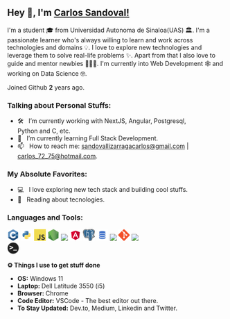 ## Hey 👋, I'm [Carlos Sandoval!](https://github.com/Carlos7275/)



I'm a student 🎓 from Universidad Autonoma de Sinaloa(UAS) 🏛. I'm a passionate learner who's always willing to learn and work across technologies and domains 💡. I love to explore new technologies and leverage them to solve real-life problems ✨. Apart from that I also love to guide and mentor newbies 👨🏻‍💻. I'm currently into Web Development 🕸️ and working on Data Science 🤓.

Joined Github **2** years ago.


### Talking about Personal Stuffs:

- 🛠 &nbsp; I’m currently working with NextJS, Angular, Postgresql, <br /> Python and C, etc.
- 🚀 &nbsp; I’m currently learning Full Stack Development.
- 📫 &nbsp; How to reach me: sandovallizarragacarlos@gmail.com | carlos_72_75@hotmail.com.

### My Absolute Favorites:

- 💻 &nbsp; I love exploring new tech stack and building cool stuffs.
- 📰 &nbsp; Reading about tecnologies.

### Languages and Tools:

<code><img height="27" src="https://raw.githubusercontent.com/github/explore/80688e429a7d4ef2fca1e82350fe8e3517d3494d/topics/cpp/cpp.png" alt="cpp"></code>
<code><img height="27" src="https://raw.githubusercontent.com/github/explore/80688e429a7d4ef2fca1e82350fe8e3517d3494d/topics/python/python.png" alt="python"></code>
<code><img height="27" src="https://raw.githubusercontent.com/github/explore/80688e429a7d4ef2fca1e82350fe8e3517d3494d/topics/javascript/javascript.png" alt="javascript"></code>
<code><img height="27" src="https://raw.githubusercontent.com/github/explore/80688e429a7d4ef2fca1e82350fe8e3517d3494d/topics/nodejs/nodejs.png" alt="nodejs"></code>
<code><img height="27" src="https://cdn.jsdelivr.net/gh/devicons/devicon/icons/csharp/csharp-original.svg" /></code>
<code><img height="27" src="https://raw.githubusercontent.com/github/explore/80688e429a7d4ef2fca1e82350fe8e3517d3494d/topics/angular/angular.png" alt="angular"></code>
<code><img height="27" src="https://raw.githubusercontent.com/github/explore/80688e429a7d4ef2fca1e82350fe8e3517d3494d/topics/postgresql/postgresql.png" alt="postgresql"></code>
<code><img height="27" src="https://raw.githubusercontent.com/github/explore/80688e429a7d4ef2fca1e82350fe8e3517d3494d/topics/sql/sql.png" alt="sql"></code>
<code><img height="27" src="https://cdn.jsdelivr.net/gh/devicons/devicon/icons/php/php-original.svg" /></code>
<code><img height="27" src="https://raw.githubusercontent.com/devicons/devicon/master/icons/git/git-original.svg" alt="git"></code>
<code><img height="27" src="https://cdn.jsdelivr.net/gh/devicons/devicon/icons/haskell/haskell-original.svg" /></code>     
<code><img height="27" src="https://raw.githubusercontent.com/github/explore/80688e429a7d4ef2fca1e82350fe8e3517d3494d/topics/terminal/terminal.png" alt="terminal"></code>
  <br />
  <summary><b>⚙️ Things I use to get stuff done</b></summary>
  	<ul>
  	    <li><b>OS:</b> Windows 11</li>
	    <li><b>Laptop: </b> Dell Latitude 3550 (i5)</li>
  	    <li><b>Browser: </b> Chrome</li>
	    <li><b>Code Editor:</b> VSCode - The best editor out there.</li>
	    <li><b>To Stay Updated:</b> Dev.to, Medium, Linkedin and Twitter.</li>
	    <br />
		</ul>
	
</details>

